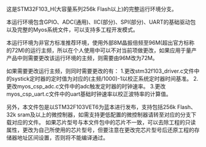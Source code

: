

这是STM32F103_H(大容量系列256k Flash以上)的完整运行环境分支。

本运行环境包含GPIO、ADC(通用)、IIC(部分)、SPI(部分)、UART的基础驱动包以及完整的Myos系统文件，可以支持多工程开发模式。

本运行环境为非官方标准推荐环境，使用外部8M晶振倍频至96M(超出官方标称的72M)的运行主频，所以在个人使用中可以不对当前项做更改，如果应用于量产产品中则需要更改该运行环境的主频，则需要由96M改为72M。

如果需要更改运行主频，则同时需要更改的有： 1.更改stm32f103_driver.c文件中的systick定时器的定时值为对应的(主频/1000)-1以校正系统定时器时间基准。 2.更改myos_csp_adc.c文件中的adc触发定时器的时钟速率。 3.更改myos_csp_uart.c文件中的uart基础时钟速率以校正波特率的计算值。

另外，本文件包是以STM32F103VET6为蓝本进行发布，支持包括256k Flash、32k sram及以上的微控制器，如需支持更低配置的微控制器请转至对应的分支下载对应的文件。 如果芯片型号与本文件包中的芯片不一致，可以去除工程的只读属性，更改为自己所使用的芯片型号，但要注意在更改完芯片型号后还原工程的存储器地址区间设置，否则将不能编译通过。
